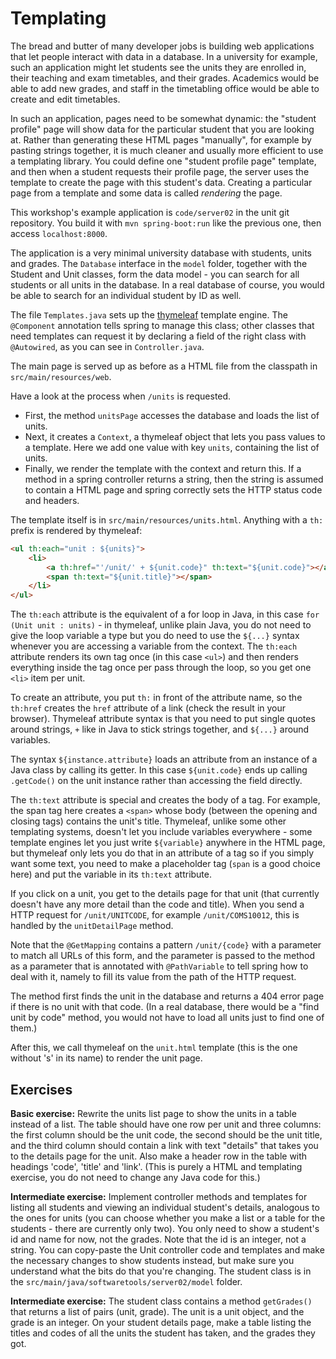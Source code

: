 # Templating

The bread and butter of many developer jobs is building web applications that let people interact with data in a database. In a university for example, such an application might let students see the units they are enrolled in, their teaching and exam timetables, and their grades. Academics would be able to add new grades, and staff in the timetabling office would be able to create and edit timetables.

In such an application, pages need to be somewhat dynamic: the "student profile" page will show data for the particular student that you are looking at. Rather than generating these HTML pages "manually", for example by pasting strings together, it is much cleaner and usually more efficient to use a templating library. You could define one "student profile page" template, and then when a student requests their profile page, the server uses the template to create the page with this student's data. Creating a particular page from a template and some data is called _rendering_ the page.

This workshop's example application is `code/server02` in the unit git repository. You build it with `mvn spring-boot:run` like the previous one, then access `localhost:8000`.

The application is a very minimal university database with students, units and grades. The `Database` interface in the `model` folder, together with the Student and Unit classes, form the data model - you can search for all students or all units in the database. In a real database of course, you would be able to search for an individual student by ID as well. 

The file `Templates.java` sets up the [thymeleaf](https://www.thymeleaf.org/) template engine. The `@Component` annotation tells spring to manage this class; other classes that need templates can request it by declaring a field of the right class with `@Autowired`, as you can see in `Controller.java`.

The main page is served up as before as a HTML file from the classpath in `src/main/resources/web`.

Have a look at the process when `/units` is requested. 
  - First, the method `unitsPage` accesses the database and loads the list of units.
  - Next, it creates a `Context`, a thymeleaf object that lets you pass values to a template. Here we add one value with key `units`, containing the list of units.
  - Finally, we render the template with the context and return this. If a method in a spring controller returns a string, then the string is assumed to contain a HTML page and spring correctly sets the HTTP status code and headers.

The template itself is in `src/main/resources/units.html`. Anything with a `th:` prefix is rendered by thymeleaf:

```html
<ul th:each="unit : ${units}">
    <li>
        <a th:href="'/unit/' + ${unit.code}" th:text="${unit.code}"></a>
        <span th:text="${unit.title}"></span>
    </li>
</ul>
```

The `th:each` attribute is the equivalent of a for loop in Java, in this case `for (Unit unit : units)` - in thymeleaf, unlike plain Java, you do not need to give the loop variable a type but you do need to use the `${...}` syntax whenever you are accessing a variable from the context. The `th:each` attribute renders its own tag once (in this case `<ul>`) and then renders everything inside the tag once per pass through the loop, so you get one `<li>` item per unit.

To create an attribute, you put `th:` in front of the attribute name, so the `th:href` creates the `href` attribute of a link (check the result in your browser). Thymeleaf attribute syntax is that you need to put single quotes around strings, `+` like in Java to stick strings together, and `${...}` around variables. 

The syntax `${instance.attribute}` loads an attribute from an instance of a Java class by calling its getter. In this case `${unit.code}` ends up calling `.getCode()` on the unit instance rather than accessing the field directly.

The `th:text` attribute is special and creates the body of a tag. For example, the span tag here creates a `<span>` whose body (between the opening and closing tags) contains the unit's title. Thymeleaf, unlike some other templating systems, doesn't let you include variables everywhere - some template engines let you just write `${variable}` anywhere in the HTML page, but thymeleaf only lets you do that in an attribute of a tag so if you simply want some text, you need to make a placeholder tag (`span` is a good choice here) and put the variable in its `th:text` attribute.

If you click on a unit, you get to the details page for that unit (that currently doesn't have any more detail than the code and title). When you send a HTTP request for `/unit/UNITCODE`, for example `/unit/COMS10012`, this is handled by the `unitDetailPage` method. 

Note that the `@GetMapping` contains a pattern `/unit/{code}` with a parameter to match all URLs of this form, and the parameter is passed to the method as a parameter that is annotated with `@PathVariable` to tell spring how to deal with it, namely to fill its value from the path of the HTTP request.

The method first finds the unit in the database and returns a 404 error page if there is no unit with that code. (In a real database, there would be a "find unit by code" method, you would not have to load all units just to find one of them.)

After this, we call thymeleaf on the `unit.html` template (this is the one without 's' in its name) to render the unit page.

## Exercises

**Basic exercise:** Rewrite the units list page to show the units in a table instead of a list. The table should have one row per unit and three columns: the first column should be the unit code, the second should be the unit title, and the third column should contain a link with text "details" that takes you to the details page for the unit. Also make a header row in the table with headings 'code', 'title' and 'link'. (This is purely a HTML and templating exercise, you do not need to change any Java code for this.)

**Intermediate exercise:** Implement controller methods and templates for listing all students and viewing an individual student's details, analogous to the ones for units (you can choose whether you make a list or a table for the students - there are currently only two). You only need to show a student's id and name for now, not the grades. Note that the id is an integer, not a string. You can copy-paste the Unit controller code and templates and make the necessary changes to show students instead, but make sure you understand what the bits do that you're changing. The student class is in the `src/main/java/softwaretools/server02/model` folder.

**Intermediate exercise:** The student class contains a method `getGrades()` that returns a list of pairs (unit, grade). The unit is a unit object, and the grade is an integer. On your student details page, make a table listing the titles and codes of all the units the student has taken, and the grades they got. 
